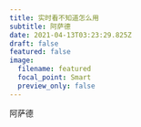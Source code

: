 ```yaml
---
title: 实时看不知道怎么用
subtitle: 阿萨德
date: 2021-04-13T03:23:29.825Z
draft: false
featured: false
image:
  filename: featured
  focal_point: Smart
  preview_only: false
---
```

阿萨德